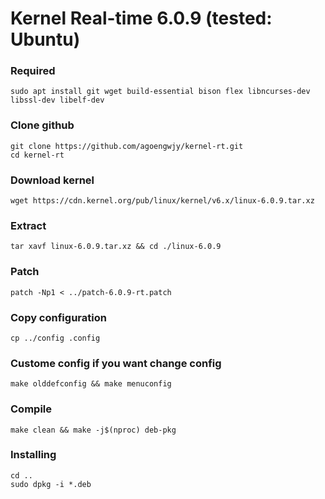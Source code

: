 # Kernel Real-time 6.0.9 (tested: Ubuntu)

### Required
```
sudo apt install git wget build-essential bison flex libncurses-dev libssl-dev libelf-dev
```

### Clone github
```
git clone https://github.com/agoengwjy/kernel-rt.git
cd kernel-rt
```

### Download kernel
```
wget https://cdn.kernel.org/pub/linux/kernel/v6.x/linux-6.0.9.tar.xz
```

### Extract
```
tar xavf linux-6.0.9.tar.xz && cd ./linux-6.0.9
```

### Patch
```
patch -Np1 < ../patch-6.0.9-rt.patch
```

### Copy configuration
```
cp ../config .config
```

### Custome config if you want change config
```
make olddefconfig && make menuconfig
```

### Compile
```
make clean && make -j$(nproc) deb-pkg
```

### Installing
```
cd ..
sudo dpkg -i *.deb
```

